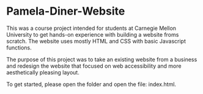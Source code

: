# Pamela-Diner-Website

This was a course project intended for students at Carnegie Mellon University to get hands-on experience with building a website froms scratch. The website
uses mostly HTML and CSS with basic Javascript functions. 

The purpose of this project was to take an existing website from a business and redesign the website that focused on web accessibility and more aesthetically
pleasing layout. 

To get started, please open the folder and open the file: index.html.
